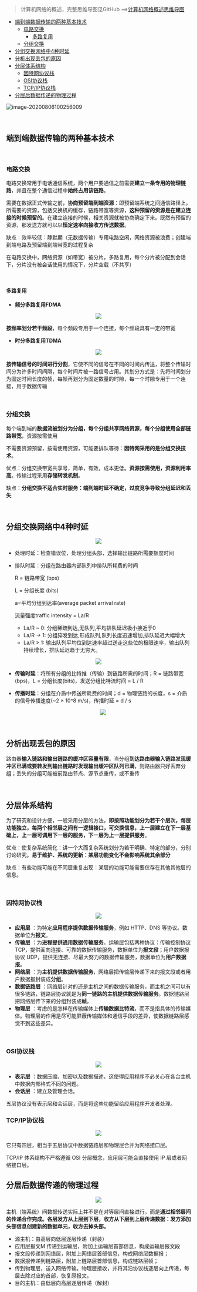 > 计算机网络的概述，完整思维导图见GitHub  ==>[计算机网络概述思维导图](https://github.com/Kay-Rick/Resources/tree/master/Computer%20NetWork/%E6%A6%82%E8%BF%B0)



- [端到端数据传输的两种基本技术](#端到端数据传输的两种基本技术)
  - [电路交换](#电路交换)
    - [多路复用](#多路复用)
  - [分组交换](#分组交换)
- [分组交换网络中4种时延](#分组交换网络中4种时延)
- [分析出现丢包的原因](#分析出现丢包的原因)
- [分层体系结构](#分层体系结构)
  - [因特网协议栈](#因特网协议栈)
  - [OSI协议栈](#osi协议栈)
  - [TCP/IP协议栈](#tcpip协议栈)
- [分层后数据传递的物理过程](#分层后数据传递的物理过程)


![image-20200806100256009](https://kay-rick.oss-cn-beijing.aliyuncs.com/img/image-20200806100256009.png)

</br>

## 端到端数据传输的两种基本技术

</br>

### 电路交换

电路交换常用于电话通信系统，两个用户要通信之前需要**建立一条专用的物理链路**，并且在整个通信过程中**始终占用该链路**。

需要在数据正式传输之前，**协商预留端到端资源**：即预留端系统之间通信路径上，所需要的资源，包括交换机的缓存，链路带宽等资源，**这种预留的资源是在建立连接的时候预留的**。在建立连接的时候，相关资源就被协商确定下来。既然有预留的资源，那发送方就可以以**恒定速率向接收方传送数据**。

缺点：效率较低：静默期（无数据传输）专用电路空闲，网络资源被浪费；创建端到端电路及预留端到端带宽的过程复杂

在电路交换中，网络资源（如带宽）被分片，多路复用，每个分片被分配到会话下，分片没有被会话使用的情况下，分片空载（不共享）

</br>

#### 多路复用

- **频分多路复用FDMA**


<div align="center">
    <img src = https://kay-rick.oss-cn-beijing.aliyuncs.com/img/image-20200806104133182.png></img>
</div>

​		**按频率划分若干频段**，每个频段专用于一个连接，每个频段具有一定的带宽

- **时分多路复用TDMA**

<div align="center">
    <img src = https://kay-rick.oss-cn-beijing.aliyuncs.com/img/image-20200806104220677.png></img>
</div>

​		**按传输信号的时间进行分割**，它使不同的信号在不同的时间内传送，将整个传输时间分为许多时间间隔，每个时间片被一路信号占用。其划分方式是：先将时间划分为固定时间长度的帧，每帧再划分为固定数量的时隙，每一个时隙专用于一个连接，用于数据传输

</br>

### 分组交换

每个端到端的**数据流被划分为分组，每个分组共享网络资源，每个分组使用全部链路带宽**，资源按需使用

不需要资源预留，按需使用资源，可能要排队等待：**因特网采用的是分组交换技术**。

优点：分组交换带宽共享号，简单，有效，成本更低。**资源按需使用，资源利用率高**。传输过程采用**存储转发机制**。

缺点：**分组交换不适合实时服务：端到端时延不确定，过度竞争导致分组延迟和丢失**

</br>



## 分组交换网络中4种时延

<div align="center">
    <img src = https://kay-rick.oss-cn-beijing.aliyuncs.com/img/image-20200806105528301.png></img>
</div>

- 处理时延：检查错误位，处理分组头部，选择输出链路所需要额度时间

- 排队时延：分组在路由器内部队列中排队所耗费的时间

  R = 链路带宽 (bps)

  L = 分组长度 (bits)

  a=平均分组到达率(average packet arrival rate)

  流量强度traffic intensity = La/R

  - La/R ~ 0: 分组稀疏到达,无队列,平均排队延迟极小接近于0
  - La/R -> 1: 分组猝发到达,形成队列,队列长度迅速增加,排队延迟大幅增大
  - La/R > 1: 输出队列平均位到达速率超过送走这些位的极限速率，输出队列持续增长，排队延迟趋于无穷大。

<div align="center">
    <img src = https://kay-rick.oss-cn-beijing.aliyuncs.com/img/image-20200806110819882.png></img>
</div>

- **传输时延**：将所有分组的比特推（传输）到链路所需的时间；R = 链路带宽(bps)，L = 分组长度(bits)，发送分组比特流时间 = L / R

- **传播时延**：分组在介质中传送所耗费的时间；d = 物理链路的长度，s = 介质的信号传播速度(~2 × 10^8 m/s)，传播时延 = d / s

  <div align="center">
      <img src = https://kay-rick.oss-cn-beijing.aliyuncs.com/img/image-20200806141328315.png></img>
  </div>								

</br>



## 分析出现丢包的原因

​		路由器**输入链路和输出链路的缓冲区容量有限**，当分组**到达路由器输入链路发现缓冲区已满或要转发到输出链路时发现输出缓冲区队列已满**，则路由器只好丢弃分组；丢失的分组可能被前路由节点、源节点重传，或不重传

</br>

## 分层体系结构

为了研究和设计方便，一般采用分层的方法，**即按照功能划分为若干个层次，每层功能独立，每两个相邻层之间有一逻辑接口，可交换信息，上一层建立在下一层基础上，上一层可调用下一层的服务，下一层为上一层提供服务**。

优点：使复杂系统简化：讲一个大而复杂系统划分为若干明确、特定的部分，分别讨论研究。**易于维护、系统的更新：某层功能变化不会影响系统其余部分**

缺点：有些功能可能在不同层重复出现：某层的功能可能需要仅存在其他其他层的信息。



</br>

### 因特网协议栈

<div align="center">
    <img src = https://kay-rick.oss-cn-beijing.aliyuncs.com/img/image-20200806131134377.png></img>
</div>

- **应用层** ：为特定**应用程序提供数据传输服务**，例如 HTTP、DNS 等协议。数据单位为**报文**。
- **传输层** ：为**进程提供通用数据传输服务**。运输层包括两种协议：传输控制协议 TCP，提供面向连接、可靠的数据传输服务，数据单位为**报文段**；用户数据报协议 UDP，提供无连接、尽最大努力的数据传输服务，数据单位为**用户数据报**。
- **网络层** ：为**主机提供数据传输服务**，网络层把传输层传递下来的报文段或者用户数据报封装成**分组**。
- **数据链路层** ：网络层针对的还是主机之间的数据传输服务，而主机之间可以有很多链路，链路层协议就是为**同一链路的主机提供数据传输服务**。数据链路层把网络层传下来的分组封装成**帧**。
- **物理层** ：考虑的是怎样在传输媒体上**传输数据比特流**，而不是指具体的传输媒体。物理层的作用是尽可能屏蔽传输媒体和通信手段的差异，使数据链路层感觉不到这些差异。

</br>

### OSI协议栈

<div align="center">
    <img src = https://kay-rick.oss-cn-beijing.aliyuncs.com/img/image-20200806131452108.png></img>
</div>

- **表示层** ：数据压缩、加密以及数据描述，这使得应用程序不必关心在各台主机中数据内部格式不同的问题。
- **会话层** ：建立及管理会话。

五层协议没有表示层和会话层，而是将这些功能留给应用程序开发者处理。



### TCP/IP协议栈

<div align="center">
    <img src = https://kay-rick.oss-cn-beijing.aliyuncs.com/img/image-20200806132822967.png></img>
</div>

它只有四层，相当于五层协议中数据链路层和物理层合并为网络接口层。

TCP/IP 体系结构不严格遵循 OSI 分层概念，应用层可能会直接使用 IP 层或者网络接口层。



## 分层后数据传递的物理过程

<div align="center">
    <img src = https://kay-rick.oss-cn-beijing.aliyuncs.com/img/image-20200806134327174.png></img>
</div>



主机（端系统）间数据传送实际上并不是在对等层间直接进行，而是**通过相邻层间的传递合作完成。各层发方从上层到下层，收方从下层到上层传递数据：发方添加头部信息创建新的数据单元，收方去掉头部。**

- 源主机：由高层向低层逐层传递（封装）
- 应用层报文M 传递到运输层，附加上运输层首部信息，构成运输层报文段
- 报文段传递到网络层，附加上网络层首部信息，构成网络层数据报；
- 数据报传递到链路层，附加上链路层首部信息，构成链路层帧；
- 传到物理层，送入网络传输。物理层接收，并将其沿协议栈逐层向上传递，每层去除对应的首部，恢复原报文。
- 目的主机：由低层向高层逐层传递（解封）
  